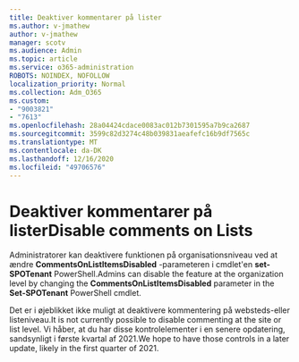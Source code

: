 ```yaml
---
title: Deaktiver kommentarer på lister
ms.author: v-jmathew
author: v-jmathew
manager: scotv
ms.audience: Admin
ms.topic: article
ms.service: o365-administration
ROBOTS: NOINDEX, NOFOLLOW
localization_priority: Normal
ms.collection: Adm_O365
ms.custom:
- "9003821"
- "7613"
ms.openlocfilehash: 28a04424cdace0083ac012b7301595a7b9ca2687
ms.sourcegitcommit: 3599c82d3274c48b039831aeafefc16b9df7565c
ms.translationtype: MT
ms.contentlocale: da-DK
ms.lasthandoff: 12/16/2020
ms.locfileid: "49706576"
---
```

# <a name="disable-comments-on-lists"></a><span data-ttu-id="b00e8-102">Deaktiver kommentarer på lister</span><span class="sxs-lookup"><span data-stu-id="b00e8-102">Disable comments on Lists</span></span>

<span data-ttu-id="b00e8-103">Administratorer kan deaktivere funktionen på organisationsniveau ved at ændre **CommentsOnListItemsDisabled** -parameteren i cmdlet'en **set-SPOTenant** PowerShell.</span><span class="sxs-lookup"><span data-stu-id="b00e8-103">Admins can disable the feature at the organization level by changing the **CommentsOnListItemsDisabled** parameter in the **Set-SPOTenant** PowerShell cmdlet.</span></span>

<span data-ttu-id="b00e8-104">Det er i øjeblikket ikke muligt at deaktivere kommentering på websteds-eller listeniveau.</span><span class="sxs-lookup"><span data-stu-id="b00e8-104">It is not currently possible to disable commenting at the site or list level.</span></span> <span data-ttu-id="b00e8-105">Vi håber, at du har disse kontrolelementer i en senere opdatering, sandsynligt i første kvartal af 2021.</span><span class="sxs-lookup"><span data-stu-id="b00e8-105">We hope to have those controls in a later update, likely in the first quarter of 2021.</span></span>

